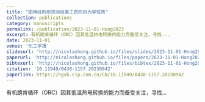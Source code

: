 ```yaml
---
title: "图神经网络预测烃类工质的热力学性质"
collection: publications
category: manuscripts
permalink: /publication/2023-11-01-Hong2023
excerpt: 有机朗肯循环（ORC）因其低温热电转换的能力而备受关注，寻找...
date: 2023-11-01
venue: '化工学报'
slidesurl: 'http://nicolashong.github.io/files/slides/2023-11-01-Hong2023.pdf'
paperurl: 'http://nicolashong.github.io/files/papers/2023-11-01-Hong2023.pdf'
bibtexurl: 'http://nicolashong.github.io/files/bibtex/2023-11-01-Hong2023.bib'
citation: '10.11949/0438-1157.20230942'
paperlink: https://hgxb.cip.com.cn/CN/10.11949/0438-1157.20230942
---
```


有机朗肯循环（ORC）因其低温热电转换的能力而备受关注，寻找...
